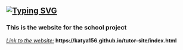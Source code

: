 <a href="https://git.io/typing-svg"><img src="https://readme-typing-svg.demolab.com?font=Fira+Code&pause=1000&width=435&height=30&lines=WEBSITE+FOR+THE+SCHOOL+PROJECT" alt="Typing SVG" /></a>
-----------------------------------------
<h3>This is the website for the school project</h3>
<p><ins><em>Link to the website:</em></ins> <strong>https://katya156.github.io/tutor-site/index.html</strong></p>
